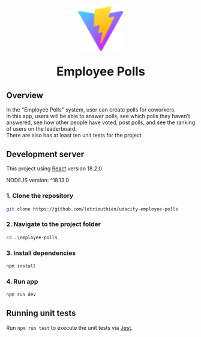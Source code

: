 <p align='center'>
  <img src='employee-polls/public/vite.svg' height="120px"/>
</p>

<p align='center' style='font-weight:bold; font-size: 32px'>Employee Polls</p>

## Overview

In the "Employee Polls" system, user can create polls for coworkers. </br>
In this app, users will be able to answer polls, see which polls they haven’t answered, see how other people have voted, post polls, and see the ranking of users on the leaderboard.</br>
There are also has at least ten unit tests for the project

## Development server

This project using [React](https://react.dev/) version 18.2.0.

NODEJS version: ^18.13.0

### **1. Clone the repository**

```bash
git clone https://github.com/letrieuthien/udacity-employee-polls
```

### **2. Navigate to the project folder**

```bash
cd .\employee-polls
```

### **3. Install dependencies**

```bash
npm install
```

### **4. Run app**

```bash
npm run dev
```

## Running unit tests

Run `npm run test` to execute the unit tests via [Jest](https://jestjs.io/).
